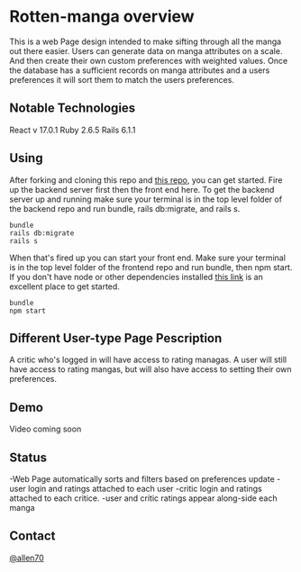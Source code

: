 # Rotten-manga overview

This is a web Page design intended to make sifting through all the manga out there easier. Users can generate data on manga attributes on a scale. And then create their own custom preferences with weighted values. Once the database has a sufficient records on manga attributes and a users preferences it will sort them to match the users preferences.

## Notable Technologies

React v 17.0.1
Ruby 2.6.5
Rails 6.1.1

## Using 

After forking and cloning this repo and [this repo](https://github.com/Allen70/backend-rotten-manga), you can get started.
Fire up the backend server first then the front end here. 
To get the backend server up and running make sure your terminal is in the top level folder of the backend repo and run bundle, rails db:migrate, and rails s.
```
bundle
rails db:migrate
rails s
```
When that's fired up you can start your front end. Make sure your terminal is in the top level folder of the frontend repo and run bundle, then npm start. If you don't have node or other dependencies installed [this link](https://github.com/kylecoberly/fis-computer-setup) is an excellent place to get started. 
```
bundle
npm start
```
## Different User-type Page Pescription

A critic who's logged in will have access to rating managas. A user will still have access to rating mangas, but will also have access to setting their own preferences.

## Demo

  Video coming soon
  
## Status 
  
-Web Page automatically sorts and filters based on preferences update
-user login and ratings attached to each user
-critic login and ratings attached to each critice.
-user and critic ratings appear along-side each manga
 
 ## Contact 
 
 [@allen70](https://github.com/Allen70)
